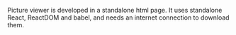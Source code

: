 Picture viewer is developed in a standalone html page.
It uses standalone React, ReactDOM and babel, and needs an internet connection to download them.
